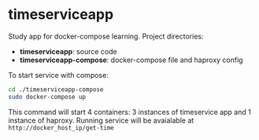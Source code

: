 # timeserviceapp
Study app for docker-compose learning.
Project directories:
-  **timeserviceapp**: source code
- **timeserviceapp-compose**: docker-compose file and haproxy config

To start service with compose:
```bash
cd ./timeserviceapp-compose
sudo docker-compose up
```
This command will start 4 containers: 3 instances of timeservice app and 1 instance of haproxy. 
Running service will be avaialable at `http://docker_host_ip/get-time`